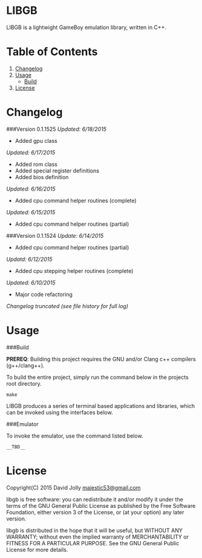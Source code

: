 LIBGB
=====

LIBGB is a lightwight GameBoy emulation library, written in C++.

Table of Contents
===============

1. [Changelog](https://github.com/majestic53/libgb#changelog)
2. [Usage](https://github.com/majestic53/libgb#usage)
	* [Build](https://github.com/majestic53/libgb#build)
3. [License](https://github.com/majestic53/libgb#license)

Changelog
=========

###Version 0.1.1525
*Updated: 6/18/2015*

* Added gpu class

*Updated: 6/17/2015*

* Added rom class
* Added special register definitions
* Added bios definition

*Updated: 6/16/2015*

* Added cpu command helper routines (complete)

*Updated: 6/15/2015*

* Added cpu command helper routines (partial)

###Version 0.1.1524
*Update: 6/14/2015*

* Added cpu command helper routines (partial)

*Updatd: 6/12/2015*

* Added cpu stepping helper routines (complete)

*Updated: 6/10/2015*

* Major code refactoring

*Changelog truncated (see file history for full log)*

Usage
=====

###Build

__PREREQ__: Building this project requires the GNU and/or Clang c++ compilers (g++/clang++).

To build the entire project, simply run the command below in the projects root directory.

```
make
```

LIBGB produces a series of terminal based applications and libraries, which can be invoked using the interfaces below.

###Emulator

To invoke the emulator, use the command listed below.

```
__TBD__
```

License
======

Copyright(C) 2015 David Jolly <majestic53@gmail.com>

libgb is free software: you can redistribute it and/or modify
it under the terms of the GNU General Public License as published by
the Free Software Foundation, either version 3 of the License, or
(at your option) any later version.

libgb is distributed in the hope that it will be useful,
but WITHOUT ANY WARRANTY; without even the implied warranty of
MERCHANTABILITY or FITNESS FOR A PARTICULAR PURPOSE.  See the
GNU General Public License for more details.
